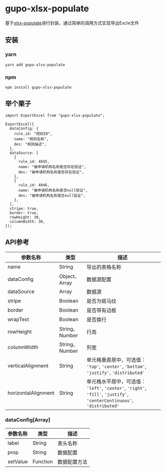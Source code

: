 # gupo-xlsx-populate

基于[xlsx-populate](https://github.com/dtjohnson/xlsx-populate)进行封装，通过简单的调用方式实现导出Excle文件

## 安装

### yarn
```
yarn add gupo-xlsx-populate
```
### npm
```
npm install gupo-xlsx-populate
```

## 举个栗子

```
import ExportExcel from "gupo-xlsx-populate";

ExportExcel({
  dataConfig: {
    rule_id: "规则ID",
    name: "规则名称",
    des: "规则描述",
  },
  dataSource: [
    {
      rule_id: 4045,
      name: "被申请机构名称是否存在验证",
      des: "被申请机构名称是否存在验证",
    },
    {
      rule_id: 4046,
      name: "被申请机构名称是否null验证",
      des: "被申请机构名称是否null验证",
    },
  ],
  stripe: true,
  border: true,
  rowHeight: 30,
  columnWidth: 30,
});
```

## API参考

| 参数名称                | 类型            | 描述                                       |
| ------------------- | ------------- | ---------------------------------------- |
| name                | String        | 导出的表格名称                                  |
| dataConfig          | Object、Array  | 数据源配置                                    |
| dataSource          | Array         | 数据源                                      |
| stripe              | Boolean       | 是否为斑马纹                                   |
| border              | Boolean       | 是否带有边框                                   |
| wrapText            | Boolean       | 是否换行                                     |
| rowHeight           | String、Number | 行高                                       |
| columnWidth         | String、Number | 列宽                                       |
| verticalAlignment   | String        | 单元格垂直居中，可选值： `'top'`, `'center'`, `'bottom'`, `'justify'`, `'distributed'` |
| horizontalAlignment | String        | 单元格水平居中，可选值： `'left'`, `'center'`, `'right'`, `'fill'`, `'justify'`, `'centerContinuous'`, `'distributed'` |

### dataConfig[Array]
| 参数名称     | 类型       | 描述     |
| -------- | -------- | ------ |
| label    | String   | 表头名称   |
| prop     | String   | 数据配置   |
| setValue | Function | 数据配置方法 |